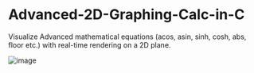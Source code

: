 # Advanced-2D-Graphing-Calc-in-C
 Visualize Advanced mathematical equations (acos, asin, sinh, cosh, abs, floor etc.) with real-time rendering on a 2D plane.

![image](https://github.com/user-attachments/assets/d1fdff9d-9b7c-4333-ae52-2a206a97b0ff)
